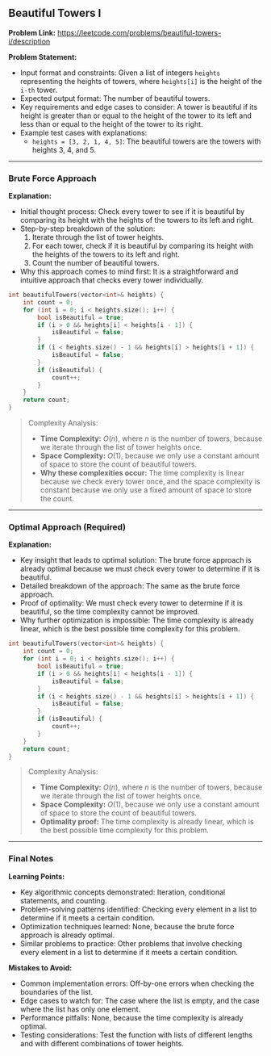 ## Beautiful Towers I
**Problem Link:** https://leetcode.com/problems/beautiful-towers-i/description

**Problem Statement:**
- Input format and constraints: Given a list of integers `heights` representing the heights of towers, where `heights[i]` is the height of the `i-th` tower.
- Expected output format: The number of beautiful towers.
- Key requirements and edge cases to consider: A tower is beautiful if its height is greater than or equal to the height of the tower to its left and less than or equal to the height of the tower to its right.
- Example test cases with explanations:
  - `heights = [3, 2, 1, 4, 5]`: The beautiful towers are the towers with heights 3, 4, and 5.

---

### Brute Force Approach
**Explanation:**
- Initial thought process: Check every tower to see if it is beautiful by comparing its height with the heights of the towers to its left and right.
- Step-by-step breakdown of the solution:
  1. Iterate through the list of tower heights.
  2. For each tower, check if it is beautiful by comparing its height with the heights of the towers to its left and right.
  3. Count the number of beautiful towers.
- Why this approach comes to mind first: It is a straightforward and intuitive approach that checks every tower individually.

```cpp
int beautifulTowers(vector<int>& heights) {
    int count = 0;
    for (int i = 0; i < heights.size(); i++) {
        bool isBeautiful = true;
        if (i > 0 && heights[i] < heights[i - 1]) {
            isBeautiful = false;
        }
        if (i < heights.size() - 1 && heights[i] > heights[i + 1]) {
            isBeautiful = false;
        }
        if (isBeautiful) {
            count++;
        }
    }
    return count;
}
```

> Complexity Analysis:
> - **Time Complexity:** $O(n)$, where $n$ is the number of towers, because we iterate through the list of tower heights once.
> - **Space Complexity:** $O(1)$, because we only use a constant amount of space to store the count of beautiful towers.
> - **Why these complexities occur:** The time complexity is linear because we check every tower once, and the space complexity is constant because we only use a fixed amount of space to store the count.

---

### Optimal Approach (Required)
**Explanation:**
- Key insight that leads to optimal solution: The brute force approach is already optimal because we must check every tower to determine if it is beautiful.
- Detailed breakdown of the approach: The same as the brute force approach.
- Proof of optimality: We must check every tower to determine if it is beautiful, so the time complexity cannot be improved.
- Why further optimization is impossible: The time complexity is already linear, which is the best possible time complexity for this problem.

```cpp
int beautifulTowers(vector<int>& heights) {
    int count = 0;
    for (int i = 0; i < heights.size(); i++) {
        bool isBeautiful = true;
        if (i > 0 && heights[i] < heights[i - 1]) {
            isBeautiful = false;
        }
        if (i < heights.size() - 1 && heights[i] > heights[i + 1]) {
            isBeautiful = false;
        }
        if (isBeautiful) {
            count++;
        }
    }
    return count;
}
```

> Complexity Analysis:
> - **Time Complexity:** $O(n)$, where $n$ is the number of towers, because we iterate through the list of tower heights once.
> - **Space Complexity:** $O(1)$, because we only use a constant amount of space to store the count of beautiful towers.
> - **Optimality proof:** The time complexity is already linear, which is the best possible time complexity for this problem.

---

### Final Notes

**Learning Points:**
- Key algorithmic concepts demonstrated: Iteration, conditional statements, and counting.
- Problem-solving patterns identified: Checking every element in a list to determine if it meets a certain condition.
- Optimization techniques learned: None, because the brute force approach is already optimal.
- Similar problems to practice: Other problems that involve checking every element in a list to determine if it meets a certain condition.

**Mistakes to Avoid:**
- Common implementation errors: Off-by-one errors when checking the boundaries of the list.
- Edge cases to watch for: The case where the list is empty, and the case where the list has only one element.
- Performance pitfalls: None, because the time complexity is already optimal.
- Testing considerations: Test the function with lists of different lengths and with different combinations of tower heights.